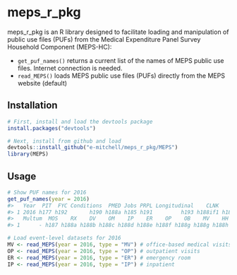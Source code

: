 # meps_r_pkg

meps_r_pkg is an R library designed to facilitate loading and manipulation of public use files (PUFs) from the Medical Expenditure Panel Survey Household Component (MEPS-HC):
 * `get_puf_names()` returns a current list of the names of MEPS public use files. Internet connection is needed.
 * `read_MEPS()` loads MEPS public use files (PUFs) directly from the MEPS website (default)

## Installation

``` r
# First, install and load the devtools package
install.packages("devtools")

# Next, install from github and load
devtools::install_github("e-mitchell/meps_r_pkg/MEPS")
library(MEPS)
```


## Usage
``` r
# Show PUF names for 2016
get_puf_names(year = 2016)
#>   Year  PIT  FYC Conditions  PMED Jobs PRPL Longitudinal    CLNK    RXLK
#> 1 2016 h177 h192       h190 h188a h185 h191         h193 h188if1 h188if2
#>   Multum  MOS    RX    DV    OM    IP    ER    OP    OB    MV    HH
#> 1      - h187 h188a h188b h188c h188d h188e h188f h188g h188g h188h

# Load event-level datasets for 2016
MV <- read_MEPS(year = 2016, type = "MV") # office-based medical visits
OP <- read_MEPS(year = 2016, type = "OP") # outpatient visits
ER <- read_MEPS(year = 2016, type = "ER") # emergency room
IP <- read_MEPS(year = 2016, type = "IP") # inpatient

